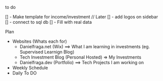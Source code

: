 to do

[] - Make template for income/investment // Later
[] - add logos on sidebar
[] - connect to sql db
[] - Fill with real data

Plan

- Websites (Whats each for)
  - Danielfraga.net (Wix) ==> What I am learning in investments (eg. Supervised Learnign Blog)
  - Tech Investment Blog (Personal Hosted) => My Investments
  - Danielfraga.dev (Portfolio) ==> Tech Projects I am working on
- Weekly Schedule
- Daily To DO
